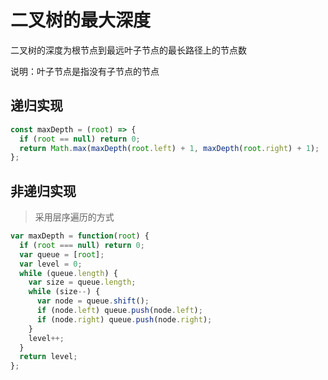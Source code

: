 # 二叉树的最大深度

二叉树的深度为根节点到最远叶子节点的最长路径上的节点数

说明：叶子节点是指没有子节点的节点

## 递归实现

```js
const maxDepth = (root) => {
  if (root == null) return 0;
  return Math.max(maxDepth(root.left) + 1, maxDepth(root.right) + 1);
};
```

## 非递归实现

> 采用层序遍历的方式

```js
var maxDepth = function(root) {
  if (root === null) return 0;
  var queue = [root];
  var level = 0;
  while (queue.length) {
    var size = queue.length;
    while (size--) {
      var node = queue.shift();
      if (node.left) queue.push(node.left);
      if (node.right) queue.push(node.right);
    }
    level++;
  }
  return level;
};
```
